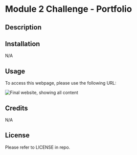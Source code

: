 # Module 2 Challenge - Portfolio

## Description



## Installation

N/A

## Usage

To access this webpage, please use the following URL: 



![Final website, showing all content](assets/images/website-screenshot.png)

## Credits

N/A

## License

Please refer to LICENSE in repo.
